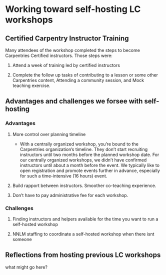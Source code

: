# Working toward self-hosting LC workshops


## Certified Carpentry Instructor Training

Many attendees of the workshop completed the steps to become Carpentries Certified instructors. 
Those steps were:

1. Attend a week of training led by certified instructors

2. Complete the follow up tasks of contributing to a lesson or some other Carpentries content, Attending a community session, and Mock teaching exercise. 

## Advantages and challenges we forsee with self-hosting

### Advantages

1. More control over planning timeline
    - With a centrally organized workshop, you’re bound to the Carpentries organization’s timeline. They don’t start recruiting instructors until two months before the planned workshop date. For our centrally organized workshops, we didn’t have confirmed instructors until about a month before the event. We typically like to open registration and promote events further in advance, especially for such a time-intensive (16 hours) event.

2. Build rapport between instructors. Smoother co-teaching experience.

3. Don’t have to pay administrative fee for each workshop.

### Challenges

1. Finding instructors and helpers available for the time you want to run a self-hosted workshop

2. NNLM staffing to coordinate a self-hosted workshop when there isnt someone

## Reflections from hosting previous LC workshops

what might go here?
